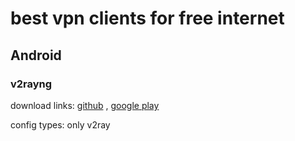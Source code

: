 # best vpn clients for free internet

## Android

### v2rayng

download links: [github](https://github.com/2dust/v2rayNG/releases) , [google play](https://play.google.com/store/apps/details?id=com.v2ray.ang)

config types: only v2ray
